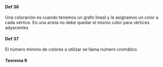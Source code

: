#### Def 36
Una coloración es cuando tenemos un grafo lineal y le asignamos un color a cada vértice. En una arista no debe quedar el mismo color para vértices adyacentes
#### Def 37
El número mínimo de colores a utilizar se llama número cromático

#### Teorema 9

